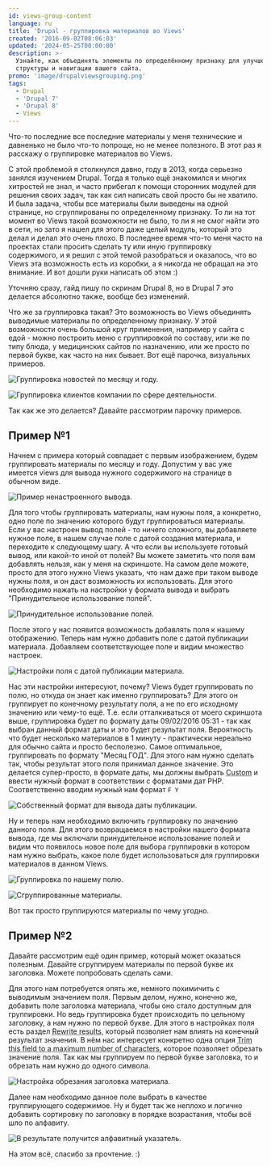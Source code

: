 ```yaml
---
id: views-group-content
language: ru
title: 'Drupal - группировка материалов во Views'
created: '2016-09-02T08:06:03'
updated: '2024-05-25T00:00:00'
description: >-
  Узнайте, как объединять элементы по определённому признаку для улучшения
  структуры и навигации вашего сайта.
promo: 'image/drupalviewsgrouping.png'
tags:
  - Drupal
  - 'Drupal 7'
  - 'Drupal 8'
  - Views
---
```


Что-то последние все последние материалы у меня технические и давненько не было
что-то попроще, но не менее полезного. В этот раз я расскажу о группировке
материалов во Views.

С этой проблемой я столкнулся давно, году в 2013, когда серьезно занялся
изучением Drupal. Тогда я только ещё знакомился и многих хитростей не знал, и
часто прибегал к помощи сторонних модулей для решения своих задач, так как сил
написать свой просто бы не хватило. И была задача, чтобы все материалы были
выведены на одной странице, но сгруппированы по определенному признаку. То ли на
тот момент во Views такой возможности не было, то ли я не смог найти это в сети,
но зато я нашел для этого даже целый модуль, который это делал и делал это очень
плохо. В последнее время что-то меня часто на проектах стали просить сделать ту
или иную группировку содержимого, и я решил с этой темой разобраться и
оказалось, что во Views эта возможность есть из коробки, а я никогда не обращал
на это внимание. И вот дошли руки написать об этом :)

Уточняю сразу, гайд пишу по скринам Drupal 8, но в Drupal 7 это делается
абсолютно также, вообще без изменений.

Что же за группировка такая? Это возможность во Views объединять выводимые
материалы по определенному признаку. У этой возможности очень большой круг
применения, например у сайта с едой - можно построить меню с группировкой по
составу, или же по типу блюда, у медицинских сайтов по назначению, или же просто
по первой букве, как часто на них бывает. Вот ещё парочка, визуальных примеров.

![Группировка новостей по месяцу и году.](image/Screenshot_20160902_101649.png)

![Группировка клиентов компании по сфере деятельности.](image/Screenshot_20160902_101718.png)

Так как же это делается? Давайте рассмотрим парочку примеров.

## Пример №1

Начнем с примера который совпадает с первым изображением, будем группировать
материалы по месяцу и году. Допустим у вас уже имеется views для вывода нужного
содержимого на странице в обычном виде.

![Пример ненастроенного вывода.](image/Screenshot_20160902_102156.png)

Для того чтобы группировать материалы, нам нужны поля, а конкретно, одно поле по
значению которого будут группироваться материалы. Если у вас настроен вывод
полей - то ничего сложного, вы добавляете нужное поле, в нашем случае поле с
датой создания материала, и переходите к следующему шагу. А что если вы
используете готовый вывод, или какой-то иной от полей? Вы можете заметить что
поля вам добавлять нельзя, как у меня на скриншоте. На самом деле можете, просто
для этого нужно Views указать, что нам даже при таком выводе нужны поля, и он
даст возможность их использовать. Для этого необходимо нажать на настройки у
формата вывода и выбрать "Принудительное использование полей".

![Принудительное использование полей.](image/ForceUsingFields.png)

После этого у нас появится возможность добавлять поля к нашему отображению.
Теперь нам нужно добавить поле с датой публикации материала. Добавляем
соответствующее поле и видим множество настроек.

![Настройки поля с датой публикации материала.](image/Screenshot_20160902_103155.png)

Нас эти настройки интересуют, почему? Views будет группировать по полю, но
откуда он знает как именно группировать? Для этого он группирует по конечному
результату поля, а не по его исходному значению или чему-то ещё. Т.е. если
отталкиваться от моего скриншота выше, группировка будет по формату даты
09/02/2016 05:31 - так как выбран данный формат даты и это будет результат поля.
Вероятность что будет несколько материалов в 1 минуту - практически нереально
для обычно сайта и просто бесполезно. Самое оптимальное, группировать по
формату "Месяц ГОД". Для этого нам нужно сделать так, чтобы результат этого поля
принимал данное значение. Это делается супер-просто, в формате даты, мы должны
выбрать <abbr title="Пользовательский \ Собственный">Custom</abbr> и ввести
нужный формат в соответствии с форматами дат PHP. Соответственно вводим нужный
нам формат `F Y`

![Собственный формат для вывода даты публикации.](image/Screenshot_20160902_103830.png)

Ну и теперь нам необходимо включить группировку по значению данного поля. Для
этого возвращаемся в настройки нашего формата вывода, где мы включали
принудительное использование полей и видим что появилось новое поле для выбора
группировки в котором нам нужно выбрать, какое поле будет использоваться для
группировки материалов в данном Views.

![Группировка по нашему полю.](image/Screenshot_20160902_104127.png)

![Сгруппированные материалы.](image/Screenshot_20160902_104315.png)

Вот так просто группируются материалы по чему угодно.

## Пример №2

Давайте рассмотрим ещё один пример, который может оказаться полезным. Давайте
сгруппируем материалы по первой букве их заголовка. Можете попробовать сделать
сами.

Для этого нам потребуется опять же, немного похимичить с выводимым значением
поля. Первым делом, нужно, конечно же, добавить поле заголовка материала, чтобы
оно стало доступным для группировки. Но ведь группировка будет происходить по
цельному заголовку, а нам нужно по первой букве. Для этого в настройках поля
есть раздел <abbr title="Перезписать результаты">Rewrite results</abbr>, который
позволяет нам влиять на конечный результат значения. В нём нас интересует
конкретно одна
опция <abbr title="Обрезать это поле до определенного количество символов">Trim
this field to a maximum number of characters</abbr>, которое позволяет обрезать
значение поля. Так как мы группируем по первой букве заголовка, то и обрезать
нам нужно до одного символа.

![Настройка обрезания заголовка материала.](image/Screenshot_20160902_105115.png)

Далее нам необходимо данное поле выбрать в качестве группирующего содержимое. Ну
и будет так же неплохо и логично добавить сортировку по заголовку в порядке
возрастания, чтобы всё шло по алфавиту.

![В результате получится алфавитный указатель.](image/Screenshot_20160902_105456.png)

На этом всё, спасибо за прочтение. :)

